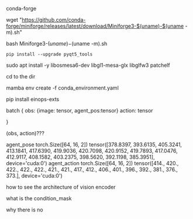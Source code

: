 conda-forge

wget "https://github.com/conda-forge/miniforge/releases/latest/download/Miniforge3-$(uname)-$(uname -m).sh"

bash Miniforge3-$(uname)-$(uname -m).sh

`pip install --upgrade pyqt5_tools`


sudo apt install -y libosmesa6-dev libgl1-mesa-glx libglfw3 patchelf

cd to the dir

mamba env create -f conda_environment.yaml

pip install einops-exts

batch 
{
obs: {image: tensor, agent_pos:tensor}
action: tensor

}

(obs, action)???

agent_pose torch.Size([64, 16, 2])
tensor([378.8397, 393.6135, 405.3241, 413.1841, 417.6390, 419.9036, 420.7098,
        420.9152, 419.7893, 417.0476, 412.9117, 408.1582, 403.2375, 398.5620,
        392.1198, 385.3951], device='cuda:0')
agent_action torch.Size([64, 16, 2])
tensor([414., 420., 422., 422., 422., 421., 421., 417., 412., 406., 401., 396.,
        392., 381., 376., 373.], device='cuda:0')


how to see the architecture of vision encoder

what is the condition_mask

why there is no